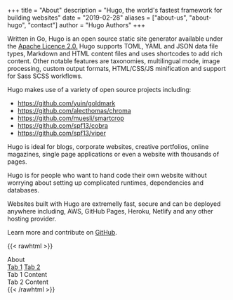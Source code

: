 +++
title = "About"
description = "Hugo, the world's fastest framework for building websites"
date = "2019-02-28"
aliases = ["about-us", "about-hugo", "contact"]
author = "Hugo Authors"
+++

Written in Go, Hugo is an open source static site generator available under the [Apache Licence 2.0.](https://github.com/gohugoio/hugo/blob/master/LICENSE) Hugo supports TOML, YAML and JSON data file types, Markdown and HTML content files and uses shortcodes to add rich content. Other notable features are taxonomies, multilingual mode, image processing, custom output formats, HTML/CSS/JS minification and support for Sass SCSS workflows.

Hugo makes use of a variety of open source projects including:

* https://github.com/yuin/goldmark
* https://github.com/alecthomas/chroma
* https://github.com/muesli/smartcrop
* https://github.com/spf13/cobra
* https://github.com/spf13/viper

Hugo is ideal for blogs, corporate websites, creative portfolios, online magazines, single page applications or even a website with thousands of pages.

Hugo is for people who want to hand code their own website without worrying about setting up complicated runtimes, dependencies and databases.

Websites built with Hugo are extremelly fast, secure and can be deployed anywhere including, AWS, GitHub Pages, Heroku, Netlify and any other hosting provider.

Learn more and contribute on [GitHub](https://github.com/gohugoio).

{{< rawhtml >}}
<div class="container">
  <div class="row">
    <div class="col-12">
      <div class="pure panel">
        <div class="header">
          <div class="title">
            About
          </div>
        </div>
        <div class="content">
          <div x-data="{tab: 1}">
            <div class="tab">
              <a :class="{'active': tab == 1}" @click.prevent="tab = 1" href="#" class="button">Tab 1</a>
              <a :class="{'active': tab == 2}" @click.prevent="tab = 2;" href="#" class="button">Tab 2</a>
            </div>
            <div class="panel pure reset full width">
              <div class="content">
                <div x-show="tab == 1">
                  Tab 1 Content
                </div>
                <div x-show="tab == 2">
                  Tab 2 Content
                </div>
              </div>
            </div>
          </div>
        </div>
      </div>
    </div>
  </div>
</div>
{{< /rawhtml >}}